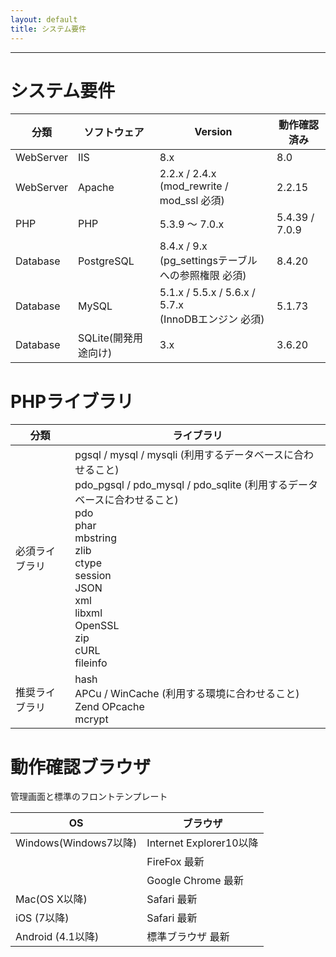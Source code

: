 ```yaml
---
layout: default
title: システム要件
---
```


---

# システム要件

| 分類 | ソフトウェア|Version|動作確認済み|
|---|-------|---|-------|
|WebServer|IIS | 8.x | 8.0 |
|WebServer|Apache |2.2.x / 2.4.x <br> (mod_rewrite / mod_ssl 必須) | 2.2.15 |
|PHP | PHP | 5.3.9 ～ 7.0.x |5.4.39 / 7.0.9 |
|Database|PostgreSQL| 8.4.x / 9.x <br> (pg_settingsテーブルへの参照権限 必須) |8.4.20|
|Database|MySQL|5.1.x / 5.5.x / 5.6.x / 5.7.x <br> (InnoDBエンジン 必須) |5.1.73|
|Database|SQLite(開発用途向け) |3.x |3.6.20|

# PHPライブラリ

| 分類 | ライブラリ|
|---|---|
|必須ライブラリ|pgsql / mysql / mysqli (利用するデータベースに合わせること) <br> pdo_pgsql / pdo_mysql / pdo_sqlite (利用するデータベースに合わせること) <br> pdo <br> phar <br> mbstring <br> zlib <br> ctype <br> session <br> JSON <br> xml <br> libxml <br> OpenSSL <br> zip <br> cURL <br> fileinfo |
|推奨ライブラリ|hash <br> APCu / WinCache (利用する環境に合わせること) <br> Zend OPcache <br> mcrypt |

# 動作確認ブラウザ

管理画面と標準のフロントテンプレート

| OS | ブラウザ|
|---|-------|
|Windows(Windows7以降) | Internet Explorer10以降|
||FireFox 最新 |
|| Google Chrome 最新 |
|Mac(OS X以降)|Safari 最新|
|iOS (7以降)|Safari 最新|
|Android (4.1以降)| 標準ブラウザ 最新|
